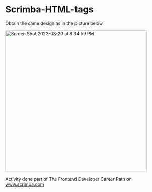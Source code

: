 # Scrimba-HTML-tags
Obtain the same design as in the picture below

<img width="450" alt="Screen Shot 2022-08-20 at 8 34 59 PM" src="https://user-images.githubusercontent.com/69552018/185759658-cfa6817e-3c27-4d26-9c56-46a68d0111ac.png">

Activity done part of The Frontend Developer Career Path on www.scrimba.com

